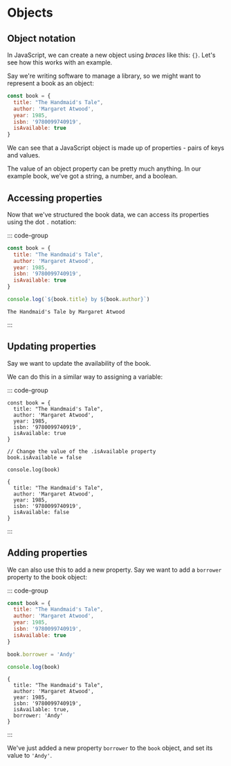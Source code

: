 # Objects

<Vimeo id="912022380" />

## Object notation

In JavaScript, we can create a new object using _braces_ like this: `{}`. Let's
see how this works with an example.

Say we're writing software to manage a library, so we might want to represent a
book as an object:

```js
const book = {
  title: "The Handmaid's Tale",
  author: 'Margaret Atwood',
  year: 1985,
  isbn: '9780099740919',
  isAvailable: true
}
```

We can see that a JavaScript object is made up of properties - pairs of keys and
values.

The value of an object property can be pretty much anything. In our example
book, we've got a string, a number, and a boolean.

## Accessing properties

Now that we've structured the book data, we can access its properties using the
dot `.` notation:

::: code-group

```js
const book = {
  title: "The Handmaid's Tale",
  author: 'Margaret Atwood',
  year: 1985,
  isbn: '9780099740919',
  isAvailable: true
}

console.log(`${book.title} by ${book.author}`)
```

```[output]
The Handmaid's Tale by Margaret Atwood
```

:::

## Updating properties

Say we want to update the availability of the book.

We can do this in a similar way to assigning a variable:

::: code-group

```js{6}
const book = {
  title: "The Handmaid's Tale",
  author: 'Margaret Atwood',
  year: 1985,
  isbn: '9780099740919',
  isAvailable: true
}

// Change the value of the .isAvailable property
book.isAvailable = false

console.log(book)
```

```console{6} [output]
{
  title: "The Handmaid's Tale",
  author: 'Margaret Atwood',
  year: 1985,
  isbn: '9780099740919',
  isAvailable: false
}
```

:::

## Adding properties

We can also use this to add a new property. Say we want to add a `borrower`
property to the book object:

::: code-group

```js
const book = {
  title: "The Handmaid's Tale",
  author: 'Margaret Atwood',
  year: 1985,
  isbn: '9780099740919',
  isAvailable: true
}

book.borrower = 'Andy'

console.log(book)
```

```console{7} [output]
{
  title: "The Handmaid's Tale",
  author: 'Margaret Atwood',
  year: 1985,
  isbn: '9780099740919',
  isAvailable: true,
  borrower: 'Andy'
}
```

:::

We've just added a new property `borrower` to the `book` object, and set its
value to `'Andy'`.
